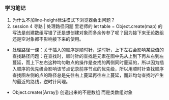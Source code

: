 ### 学习笔记

1. 为什么不加line-height标注模式下浏览器会出问题？
2. session 4 寻路 | 处理路径问题 里老师的 let table = Object.create(map) 的写法是创建数组写错了还是想创建对象而多余传参了呢？因为接下来无论数组还是空对象都不影响接下来的使用。

* 处理路径一课：关于插入的顺序是顺时针，逆时针，上下左右会影响某些值的查找路径问题：在查找时，顺时针的查找是元素在图中先从上到下再从右到左蔓延，而上下左右这种均匀取点的操作是查找的两侧同时蔓延的，所以因为插入顺序的优先级会影响该节点记录前序节点的优先级，所以用顺时针查找顺序查找图左侧的点的路径总是先往右上蔓延再往左上蔓延，而非均匀查找时产生的最近的路线，逆时针同理。

* Object.create([Array]) 创造出来的不是数组 而是类数组对象

